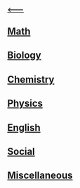 #### [🡐](./README.md)

## [Math](./math)  
## [Biology](./bio)  
## [Chemistry](./chem)  
## [Physics](./phys)  
## [English](./eng)  
## [Social](./social)  
## [Miscellaneous](./misc)  
